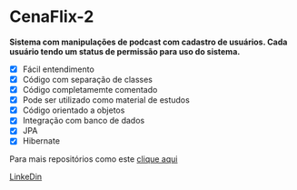 # CenaFlix-2

**Sistema com manipulações de podcast com cadastro de usuários. Cada usuário tendo um status de permissão para uso do sistema.**

-  [x] Fácil entendimento
 - [x] Código com separação de classes
 - [x] Código completamemte comentado
 - [x] Pode ser utilizado como material de estudos
 - [x] Código orientado a objetos
 - [x] Integração com banco de dados
 - [x] JPA
 - [x] Hibernate 
 
 Para mais repositórios como este [clique aqui](https://github.com/Henri-developer/HealthyLife-MVP)
 
 [LinkeDin](https://www.linkedin.com/in/henrique-oliveira-337a93310/)
